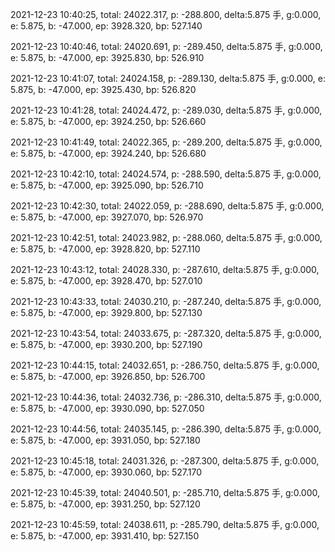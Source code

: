 2021-12-23 10:40:25, total: 24022.317, p: -288.800, delta:5.875 手, g:0.000, e: 5.875, b: -47.000, ep: 3928.320, bp: 527.140

2021-12-23 10:40:46, total: 24020.691, p: -289.450, delta:5.875 手, g:0.000, e: 5.875, b: -47.000, ep: 3925.830, bp: 526.910

2021-12-23 10:41:07, total: 24024.158, p: -289.130, delta:5.875 手, g:0.000, e: 5.875, b: -47.000, ep: 3925.430, bp: 526.820

2021-12-23 10:41:28, total: 24024.472, p: -289.030, delta:5.875 手, g:0.000, e: 5.875, b: -47.000, ep: 3924.250, bp: 526.660

2021-12-23 10:41:49, total: 24022.365, p: -289.200, delta:5.875 手, g:0.000, e: 5.875, b: -47.000, ep: 3924.240, bp: 526.680

2021-12-23 10:42:10, total: 24024.574, p: -288.590, delta:5.875 手, g:0.000, e: 5.875, b: -47.000, ep: 3925.090, bp: 526.710

2021-12-23 10:42:30, total: 24022.059, p: -288.690, delta:5.875 手, g:0.000, e: 5.875, b: -47.000, ep: 3927.070, bp: 526.970

2021-12-23 10:42:51, total: 24023.982, p: -288.060, delta:5.875 手, g:0.000, e: 5.875, b: -47.000, ep: 3928.820, bp: 527.110

2021-12-23 10:43:12, total: 24028.330, p: -287.610, delta:5.875 手, g:0.000, e: 5.875, b: -47.000, ep: 3928.470, bp: 527.010

2021-12-23 10:43:33, total: 24030.210, p: -287.240, delta:5.875 手, g:0.000, e: 5.875, b: -47.000, ep: 3929.800, bp: 527.130

2021-12-23 10:43:54, total: 24033.675, p: -287.320, delta:5.875 手, g:0.000, e: 5.875, b: -47.000, ep: 3930.200, bp: 527.190

2021-12-23 10:44:15, total: 24032.651, p: -286.750, delta:5.875 手, g:0.000, e: 5.875, b: -47.000, ep: 3926.850, bp: 526.700

2021-12-23 10:44:36, total: 24032.736, p: -286.310, delta:5.875 手, g:0.000, e: 5.875, b: -47.000, ep: 3930.090, bp: 527.050

2021-12-23 10:44:56, total: 24035.145, p: -286.390, delta:5.875 手, g:0.000, e: 5.875, b: -47.000, ep: 3931.050, bp: 527.180

2021-12-23 10:45:18, total: 24031.326, p: -287.300, delta:5.875 手, g:0.000, e: 5.875, b: -47.000, ep: 3930.060, bp: 527.170

2021-12-23 10:45:39, total: 24040.501, p: -285.710, delta:5.875 手, g:0.000, e: 5.875, b: -47.000, ep: 3931.250, bp: 527.120

2021-12-23 10:45:59, total: 24038.611, p: -285.790, delta:5.875 手, g:0.000, e: 5.875, b: -47.000, ep: 3931.410, bp: 527.150